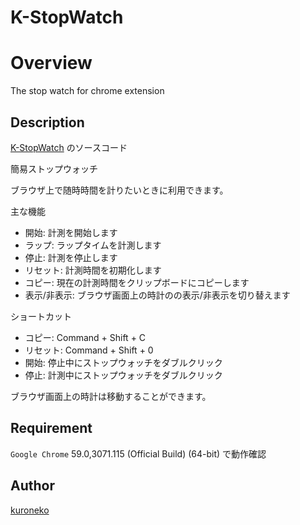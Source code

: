 K-StopWatch
====

# Overview

The stop watch for chrome extension

## Description

[K-StopWatch](https://chrome.google.com/webstore/detail/k-stopwatch/gcmpfadhfemoahdkifeomceecdpgpkpa?hl=ja) のソースコード

簡易ストップウォッチ  
  
ブラウザ上で随時時間を計りたいときに利用できます。

主な機能
* 開始: 計測を開始します
* ラップ: ラップタイムを計測します
* 停止: 計測を停止します
* リセット: 計測時間を初期化します
* コピー: 現在の計測時間をクリップボードにコピーします
* 表示/非表示: ブラウザ画面上の時計のの表示/非表示を切り替えます

ショートカット
* コピー: Command + Shift + C
* リセット: Command + Shift + 0
* 開始: 停止中にストップウォッチをダブルクリック
* 停止: 計測中にストップウォッチをダブルクリック

ブラウザ画面上の時計は移動することができます。

## Requirement

`Google Chrome` 59.0,3071.115 (Official Build) (64-bit) で動作確認

## Author

[kuroneko](https://github.com/amu-kuroneko)

